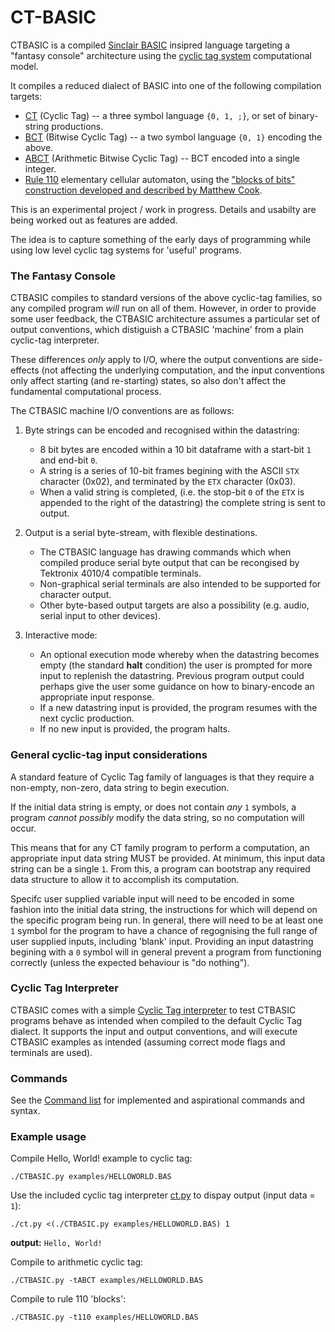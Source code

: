 # CT-BASIC

CTBASIC is a compiled [Sinclair BASIC](https://en.wikipedia.org/wiki/Sinclair_BASIC) insipred language targeting a "fantasy console" architecture using the [cyclic tag system](https://esolangs.org/wiki/Cyclic_tag_system) computational model.

It compiles a reduced dialect of BASIC into one of the following compilation targets:

* [CT](https://esolangs.org/wiki/Bitwise_Cyclic_Tag#The_language_CT) (Cyclic Tag) -- a three symbol language `{0, 1, ;}`, or set of binary-string productions.
* [BCT](https://esolangs.org/wiki/Bitwise_Cyclic_Tag) (Bitwise Cyclic Tag) -- a two symbol language `{0, 1}` encoding the above.
* [ABCT](https://github.com/hornc/abctag) (Arithmetic Bitwise Cyclic Tag) -- BCT encoded into a single integer.
* [Rule 110](https://en.wikipedia.org/wiki/Rule_110) elementary cellular automaton, using the ["blocks of bits" construction developed and described by Matthew Cook](https://doi.org/10.4204/eptcs.1.4).

This is an experimental project / work in progress. Details and usabilty are being worked out as features are added.

The idea is to capture something of the early days of programming while using low level cyclic tag systems for 'useful' programs.


### The Fantasy Console

CTBASIC compiles to standard versions of the above cyclic-tag families, so any compiled program _will_ run on all of them.
However, in order to provide some user feedback, the CTBASIC architecture assumes a particular set of output conventions, which distiguish a CTBASIC 'machine' from a plain cyclic-tag interpreter.

These differences _only_ apply to I/O, where the output conventions are side-effects (not affecting the underlying computation, and the input conventions only affect starting (and re-starting) states, so also don't affect the fundamental computational process.

The CTBASIC machine I/O conventions are as follows:

1) Byte strings can be encoded and recognised within the datastring:
   * 8 bit bytes are encoded within a 10 bit dataframe with a start-bit `1` and end-bit `0`.
   * A string is a series of 10-bit frames begining with the ASCII `STX` character (0x02), and terminated by the `ETX` character (0x03).
   * When a valid string is completed, (i.e. the stop-bit `0` of the `ETX` is appended to the right of the datastring) the complete string is sent to output.

2) Output is a serial byte-stream, with flexible destinations.
   * The CTBASIC language has drawing commands which when compiled produce serial byte output that can be recongised by Tektronix 4010/4 compatible terminals.
   * Non-graphical serial terminals are also intended to be supported for character output.
   * Other byte-based output targets are also a possibility (e.g. audio, serial input to other devices).

3) Interactive mode:
   * An optional execution mode whereby when the datastring becomes empty (the standard **halt** condition) the user is prompted for more input to replenish the datastring. Previous program output could perhaps give the user some guidance on how to binary-encode an appropriate input response.
   * If a new datastring input is provided, the program resumes with the next cyclic production.
   * If no new input is provided, the program halts.


### General cyclic-tag input considerations

A standard feature of Cyclic Tag family of languages is that they require a non-empty, non-zero, data string to begin execution.

If the initial data string is empty, or does not contain _any_ `1` symbols, a program _cannot possibly_ modify the data string, so no computation will occur.

This means that for any CT family program to perform a computation, an appropriate input data string MUST be provided.
At minimum, this input data string can be a single `1`. From this, a program can bootstrap any required data structure to allow it to accomplish its computation.

Specifc user supplied variable input will need to be encoded in some fashion into the initial data string, the instructions for which will depend on the specific program being run.
In general, there will need to be at least one `1` symbol for the program to have a chance of regognising the full range of user supplied inputs, including 'blank' input.
Providing an input datastring begining with a `0` symbol will in general prevent a program from functioning correctly (unless the expected behaviour is "do nothing").


### Cyclic Tag Interpreter

CTBASIC comes with a simple [Cyclic Tag interpreter](ct.py) to test CTBASIC programs behave as intended when compiled to the default Cyclic Tag dialect. It supports the input and output conventions, and will execute CTBASIC examples as intended (assuming correct mode flags and terminals are used).


### Commands

See the [Command list](COMMANDS.md) for implemented and aspirational commands and syntax.


### Example usage

Compile Hello, World! example to cyclic tag:

    ./CTBASIC.py examples/HELLOWORLD.BAS

Use the included cyclic tag interpreter [ct.py](ct.py) to dispay output (input data = `1`):

    ./ct.py <(./CTBASIC.py examples/HELLOWORLD.BAS) 1

**output:** `Hello, World!`

Compile to arithmetic cyclic tag:

    ./CTBASIC.py -tABCT examples/HELLOWORLD.BAS

Compile to rule 110 'blocks':

    ./CTBASIC.py -t110 examples/HELLOWORLD.BAS

